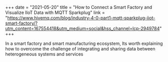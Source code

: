 +++
date = "2021-05-20"
title = "How to Connect a Smart Factory and Visualize IIoT Data with MQTT Sparkplug"
link = "https://www.hivemq.com/blog/industry-4-0-part1-mqtt-sparkplug-iiot-smart-factory/?utm_content=167554418&utm_medium=social&hss_channel=lcp-2949784"
+++

In a smart factory and smart manufacturing ecosystem, Its worth explaining how to overcome the challenge of integrating and sharing data between heterogeneous systems and services
